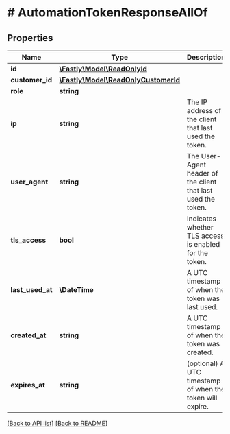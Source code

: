 # # AutomationTokenResponseAllOf

## Properties

Name | Type | Description | Notes
------------ | ------------- | ------------- | -------------
**id** | [**\Fastly\Model\ReadOnlyId**](ReadOnlyId.md) |  | [optional] 
**customer_id** | [**\Fastly\Model\ReadOnlyCustomerId**](ReadOnlyCustomerId.md) |  | [optional] 
**role** | **string** |  | [optional] 
**ip** | **string** | The IP address of the client that last used the token. | [optional] 
**user_agent** | **string** | The User-Agent header of the client that last used the token. | [optional] 
**tls_access** | **bool** | Indicates whether TLS access is enabled for the token. | [optional] 
**last_used_at** | **\DateTime** | A UTC timestamp of when the token was last used. | [optional] [readonly] 
**created_at** | **string** | A UTC timestamp of when the token was created. | [optional] 
**expires_at** | **string** | (optional) A UTC timestamp of when the token will expire. | [optional] 


[[Back to API list]](../../README.md#endpoints) [[Back to README]](../../README.md)
